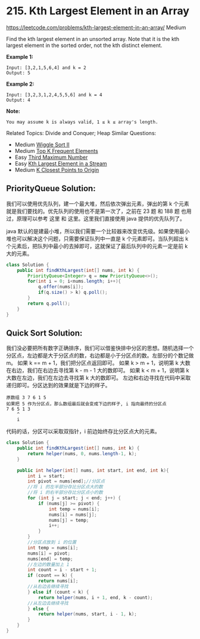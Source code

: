 # 215. Kth Largest Element in an Array
<https://leetcode.com/problems/kth-largest-element-in-an-array/>
Medium

Find the kth largest element in an unsorted array. Note that it is the kth largest element in the sorted order, not the kth distinct element.

**Example 1:**

    Input: [3,2,1,5,6,4] and k = 2
    Output: 5

**Example 2:**

    Input: [3,2,3,1,2,4,5,5,6] and k = 4
    Output: 4

**Note:**

    You may assume k is always valid, 1 ≤ k ≤ array's length.

Related Topics: Divide and Conquer; Heap
Similar Questions: 
* Medium [Wiggle Sort II](https://leetcode.com/problems/wiggle-sort-ii/)
* Medium [Top K Frequent Elements](https://leetcode.com/problems/top-k-frequent-elements/)
* Easy [Third Maximum Number](https://leetcode.com/problems/third-maximum-number/)
* Easy [Kth Largest Element in a Stream](https://leetcode.com/problems/third-maximum-number/)
* Medium [K Closest Points to Origin](https://leetcode.com/problems/k-closest-points-to-origin/)


## PriorityQueue Solution: 
我们可以使用优先队列，建一个最大堆，然后依次弹出元素，弹出的第 k 个元素就是我们要找的。优先队列的使用也不是第一次了，之前在 23 题 和 188 题 也用过，原理可以参考 这里 和 这里。这里我们直接使用 java 提供的优先队列了。

java 默认的是建最小堆，所以我们需要一个比较器来改变优先级。如果使用最小堆也可以解决这个问题，只需要保证队列中一直是 k 个元素即可。当队列超出 k 个元素后，把队列中最小的去掉即可，这就保证了最后队列中的元素一定是前 k 大的元素。

```java
class Solution {
    public int findKthLargest(int[] nums, int k) {
        PriorityQueue<Integer> q = new PriorityQueue<>();
        for(int i = 0; i<nums.length; i++){
            q.offer(nums[i]);
            if(q.size() > k) q.poll();
        }
        return q.poll();
    }
}
```

## Quick Sort Solution: 

我们没必要把所有数字正确排序，我们可以借鉴快排中分区的思想。随机选择一个分区点，左边都是大于分区点的数，右边都是小于分区点的数。左部分的个数记做 m。
    如果 k == m + 1，我们把分区点返回即可。
    如果 k > m + 1，说明第 k 大数在右边，我们在右边去寻找第 k - m - 1 大的数即可。
    如果 k < m + 1，说明第 k 大数在左边，我们在左边去寻找第 k 大的数即可。
左边和右边寻找在代码中采取递归即可。分区达到的效果就是下边的样子。
    
    原数组 3 7 6 1 5
    如果把 5 作为分区点，那么数组最后就会变成下边的样子, i 指向最终的分区点
    7 6 5 1 3
        ^
        i

代码的话，分区可以采取双指针，i 前边始终存比分区点大的元素。

```java
class Solution {
    public int findKthLargest(int[] nums, int k) {
        return helper(nums, 0, nums.length-1, k);
    }
    
    public int helper(int[] nums, int start, int end, int k){
        int i = start;
        int pivot = nums[end];//分区点
        //将 i 的左半部分存比分区点大的数
        //将 i 的右半部分存比分区点小的数
        for (int j = start; j < end; j++) {
            if (nums[j] >= pivot) {
                int temp = nums[i];
                nums[i] = nums[j];
                nums[j] = temp;
                i++;
            }
        }
        //分区点放到 i 的位置
        int temp = nums[i];
        nums[i] = pivot;
        nums[end] = temp;
        //左边的数量加上 1
        int count = i - start + 1;
        if (count == k) {
            return nums[i];
        //从右边去继续寻找
        } else if (count < k) {
            return helper(nums, i + 1, end, k - count);
        //从左边去继续寻找    
        } else {
            return helper(nums, start, i - 1, k);
        }
    }
}
```